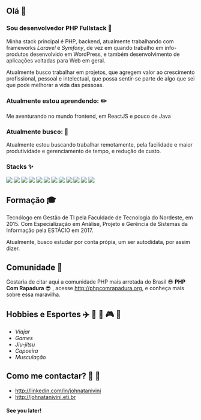 ## Olá 👋

<!--
**johnatanivini/Johnatanivini** is a ✨ _special_ ✨ repository because its `README.md` (this file) appears on your GitHub profile.

Here are some ideas to get you started:

- 🔭 I’m currently working on ...
- 🌱 I’m currently learning ...
- 👯 I’m looking to collaborate on ...
- 🤔 I’m looking for help with ...
- 💬 Ask me about ...
- 📫 How to reach me: ...
- 😄 Pronouns: ...
- ⚡ Fun fact: ...
-->

### Sou desenvolvedor PHP Fullstack :elephant:

Minha stack  principal é PHP, backend, atualmente trabalhando com frameworks _Laravel_ e _Symfony_, de vez em quando trabalho em info-produtos desenvolvido em WordPress, e também desenvolvimento de aplicações voltadas para Web em geral.

Atualmente busco trabalhar em projetos, que agregem valor ao crescimento profissional, pessoal e intelectual, que possa sentir-se parte de algo que sei que pode melhorar a vida das pessoas.

### Atualmente estou aprendendo: :pencil2:

Me aventurando no mundo frontend, em ReactJS e pouco de Java

### Atualmente busco: :running:

Atualmente estou buscando trabalhar remotamente, pela facilidade e maior produtividade e gerenciamento de tempo, e redução de custo.

### Stacks :sparkles:

![](https://img.shields.io/badge/code-PHP-informational?style=flat&logo=php&logoColor=blue&color=2bbc8a)
![](https://img.shields.io/badge/code-Javascript-informational?style=flat&logo=JavaScript&logoColor=blue&color=2bbc8a)
![](https://img.shields.io/badge/code-Mysql-informational?style=flat&logo=mysql&logoColor=blue&color=2bbc8a)
![](https://img.shields.io/badge/code-PostgreSQL-informational?style=flat&logo=postgresql&logoColor=blue&color=2bbc8a)
![](https://img.shields.io/badge/code-Java-informational?style=flat&logo=java&logoColor=blue&color=2bbc8a)
![](https://img.shields.io/badge/tool-Laravel-informational?style=flat&logo=laravel&logoColor=blue&color=2bbc8a)
![](https://img.shields.io/badge/tool-Docker-informational?style=flat&logo=docker&logoColor=blue&color=2bbc8a)
![](https://img.shields.io/badge/os-Ubuntu-informational?style=flat&logo=ubuntu&logoColor=blue&color=2bbc8a)
![](https://img.shields.io/badge/os-ReactJs-informational?style=flat&logo=react&logoColor=blue&color=2bbc8a)
![](https://img.shields.io/badge/os-VSCode-informational?style=flat&logo=visualstudiocode&logoColor=blue&color=2bbc8a)
![](https://img.shields.io/badge/os-IntelliJ%20Idea-informational?style=flat&logo=intellijidea&logoColor=blue&color=2bbc8a)
![](https://img.shields.io/badge/os-css-informational?style=flat&logo=css&logoColor=pink&color=2bbc8a)

## Formação :mortar_board:

Tecnólogo em Gestão de TI pela Faculdade de Tecnologia do Nordeste, em 2015.
Com Especialização em Análise, Projeto e Gerência de Sistemas da Informação pela ESTÁCIO em 2017.

Atualmente, busco estudar por conta própia, um ser autodidata, por assim dizer.

## Comunidade :grimacing:

Gostaria de citar aqui a comunidade PHP mais arretada do Brasil :sunglasses: **PHP Com Rapadura** :sunglasses: , acesse http://phpcomrapadura.org, e conheça mais sobre essa maravilha.

## Hobbies e Esportes :airplane: :deciduous_tree: :car: :video_game: :muscle:

- _Viajar_
- _Games_
- _Jiu-jitsu_
- _Capoeira_
- _Musculação_

##  Como me contactar? :email: :link:

- http://linkedin.com/in/johnatanivini
- http://johnatanivini.eti.br


#### See you later!




